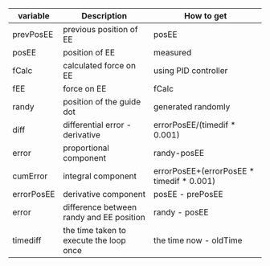 | variable | Description | How to get |
| ----------- | ----------- | ----------- |
prevPosEE | previous position of EE | posEE
posEE | position of EE | measured
fCalc | calculated force on EE | using PID controller
fEE | force on EE | fCalc
randy | position of the guide dot | generated randomly
diff | differential error - derivative | errorPosEE/(timedif * 0.001)
error | proportional component | randy-posEE
cumError | integral component | errorPosEE+(errorPosEE * timedif * 0.001)
errorPosEE | derivative component | posEE - prePosEE
error | difference between randy and EE position | randy - posEE
timediff | the time taken to execute the loop once | the time now - oldTime